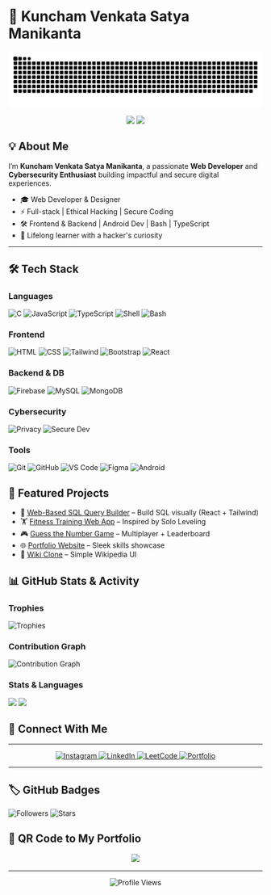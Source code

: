 # 🚀 Kuncham Venkata Satya Manikanta

<picture>
  <source media="(prefers-color-scheme: dark)" srcset="https://raw.githubusercontent.com/platane/snk/output/github-contribution-grid-snake-dark.svg" />
  <source media="(prefers-color-scheme: light)" srcset="https://raw.githubusercontent.com/platane/snk/output/github-contribution-grid-snake.svg" />
  <img alt="github contribution grid snake animation" src="https://raw.githubusercontent.com/platane/snk/output/github-contribution-grid-snake.svg" />
</picture>

<p align="center">
  <img src="https://readme-typing-svg.demolab.com?font=Fira+Code&weight=400&size=19&pause=1000&color=00FFE4&center=true&vCenter=true&multiline=true&repeat=true&width=500&height=40&lines=Web+Developer+%7C+Cybersecurity+Enthusiast+%7C;" />
  <img src="https://readme-typing-svg.demolab.com?font=Fira+Code&weight=400&size=19&pause=1000&color=00FFE4&center=true&vCenter=true&multiline=true&repeat=true&width=500&height=40&lines=Android+Developer+%7C+UI/UX+%7C;" />
</p>



## 💡 About Me
I’m **Kuncham Venkata Satya Manikanta**, a passionate **Web Developer** and **Cybersecurity Enthusiast** building impactful and secure digital experiences.

- 🎓 Web Developer & Designer  
- ⚡ Full-stack | Ethical Hacking | Secure Coding  
- 🛠 Frontend & Backend | Android Dev | Bash | TypeScript  
- 🚀 Lifelong learner with a hacker's curiosity  

---

## 🛠️ Tech Stack

### Languages
![C](https://img.shields.io/badge/C-00599C?style=for-the-badge&logo=c&logoColor=white)
![JavaScript](https://img.shields.io/badge/JavaScript-F7DF1E?style=for-the-badge&logo=javascript&logoColor=black)
![TypeScript](https://img.shields.io/badge/TypeScript-3178C6?style=for-the-badge&logo=typescript&logoColor=white)
![Shell](https://img.shields.io/badge/Shell-89e051?style=for-the-badge&logo=gnu-bash&logoColor=black)
![Bash](https://img.shields.io/badge/Bash-4EAA25?style=for-the-badge&logo=gnu-bash&logoColor=white)

### Frontend
![HTML](https://img.shields.io/badge/HTML-E34F26?style=for-the-badge&logo=html5&logoColor=white)
![CSS](https://img.shields.io/badge/CSS-1572B6?style=for-the-badge&logo=css3&logoColor=white)
![Tailwind](https://img.shields.io/badge/Tailwind-06B6D4?style=for-the-badge&logo=tailwindcss&logoColor=white)
![Bootstrap](https://img.shields.io/badge/Bootstrap-6f42c1?style=for-the-badge&logo=bootstrap&logoColor=white)
![React](https://img.shields.io/badge/React-20232a?style=for-the-badge&logo=react&logoColor=61dafb)

### Backend & DB
![Firebase](https://img.shields.io/badge/Firebase-FFCA28?style=for-the-badge&logo=firebase&logoColor=black)
![MySQL](https://img.shields.io/badge/MySQL-005C84?style=for-the-badge&logo=mysql&logoColor=white)
![MongoDB](https://img.shields.io/badge/MongoDB-4EA94B?style=for-the-badge&logo=mongodb&logoColor=white)

### Cybersecurity
![Privacy](https://img.shields.io/badge/Digital%20Privacy-23272D?style=for-the-badge&logo=protonmail&logoColor=white)
![Secure Dev](https://img.shields.io/badge/Secure%20Development-000000?style=for-the-badge&logo=veracrypt&logoColor=white)

### Tools
![Git](https://img.shields.io/badge/Git-F05032?style=for-the-badge&logo=git&logoColor=white)
![GitHub](https://img.shields.io/badge/GitHub-181717?style=for-the-badge&logo=github&logoColor=white)
![VS Code](https://img.shields.io/badge/VS%20Code-007ACC?style=for-the-badge&logo=visual-studio-code&logoColor=white)
![Figma](https://img.shields.io/badge/Figma-F24E1E?style=for-the-badge&logo=figma&logoColor=white)
![Android](https://img.shields.io/badge/Android-3DDC84?style=for-the-badge&logo=android&logoColor=white)



## 🌟 Featured Projects

- 🚀 [Web-Based SQL Query Builder](#) – Build SQL visually (React + Tailwind)
- 🏋️ [Fitness Training Web App](https://solo-leveling-trainer-level-up-app.vercel.app/) – Inspired by Solo Leveling
- 🎮 [Guess the Number Game](#) – Multiplayer + Leaderboard
- 🌐 [Portfolio Website](https://chatbot-info-by-monkey.vercel.app/) – Sleek skills showcase
- 📖 [Wiki Clone](https://monkey-wikipedia-clone-advanced.vercel.app/) – Simple Wikipedia UI



## 📊 GitHub Stats & Activity

### Trophies
![Trophies](https://github-profile-trophy.vercel.app/?username=monkey9-Cyber-cat-Spidy&theme=monokai)


### Contribution Graph
![Contribution Graph](https://github-readme-activity-graph.vercel.app/graph?username=monkey9-Cyber-cat-Spidy&theme=tokyo-night)

### Stats & Languages
<img src="https://github-readme-stats.vercel.app/api?username=monkey9-Cyber-cat-Spidy&theme=tokyonight&show_icons=true" width="48%" />
<img src="https://github-readme-stats.vercel.app/api/top-langs/?username=monkey9-Cyber-cat-Spidy&layout=compact&langs_count=10&theme=tokyonight" width="48%" />



## 🔗 Connect With Me

---

<div align="center">
  
<p align="center">
  <a href="https://www.instagram.com/not_even_monkey">
    <img src="https://img.shields.io/badge/Instagram-%23E4405F?style=for-the-badge&logo=instagram&logoColor=white" alt="Instagram" />
  </a>
  <a href="https://www.linkedin.com/in/kvsmanikanta">
    <img src="https://img.shields.io/badge/LinkedIn-%230077B5?style=for-the-badge&logo=linkedin&logoColor=white" alt="LinkedIn" />
  </a>
  <a href="https://leetcode.com/u/Manikanta3010/">
    <img src="https://img.shields.io/badge/LeetCode-%23FFA116?style=for-the-badge&logo=leetcode&logoColor=white" alt="LeetCode" />
  </a>
  <a href="https://chatbot-info-by-monkey.vercel.app/">
    <img src="https://img.shields.io/badge/Portfolio-%23000000?style=for-the-badge&logo=About.me&logoColor=white" alt="Portfolio" />
  </a>
</p>
</div>

---

## 🏷️ GitHub Badges

![Followers](https://img.shields.io/github/followers/monkey9-Cyber-cat-Spidy?label=Follow&style=social)
![Stars](https://img.shields.io/github/stars/monkey9-Cyber-cat-Spidy?style=social)


## 🔗 QR Code to My Portfolio

<p align="center">
  <img src="https://api.qrserver.com/v1/create-qr-code/?size=200x200&data=https://chatbot-info-by-monkey.vercel.app/" />
</p>

---

<p align="center">
  <img src="https://komarev.com/ghpvc/?username=monkey9-Cyber-cat-Spidy&label=Profile%20views&color=0e75b6&style=flat" alt="Profile Views" />
</p>

